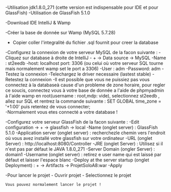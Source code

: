 -Utilisation jdk1.8.0_271 (cette version est indispensable pour IDE et pour GlassFish)
-Utilisation de GlassFish 5.1.0

-Download IDE IntelliJ & Wamp

-Créer la base de donnée sur Wamp (MySQL 5.7.28)

- Copier coller l'integralité du fichier .sql fournit pour creer la database


																				   
-Configurez la connexion de votre serveur MySQL de la facon suivante : 
	-Cliquez sur database à droite de IntelliJ 
	- + -> Data source -> MySQL
	-Name : st2eedb
	-host: localhost port: 3306 (ou celui où votre serveur SQL tourne mais normalement wamp set le port a 3306)
	-User : adm
	-Password: adm
	-Testez la connexion
	-Telechargez le driver necessaire (lastest stable)
	-Retestez la connexion
	-Il est possible que vous ne puissiez pas vous connectez à la databaseà cause d'un probleme de zone horaire, pour regler ce soucis, connectez vous 
	à votre base de donnée a l'aide de phpmyadmin à l'aide wamp en root(username : root,mdp: vide), selectionnez st2eedb , allez sur SQL et 
	rentrez la commande suivante : SET GLOBAL time_zone = '+1:00' puis retentez de vous connecter;	
	-Normalement vous etes connecté a votre database !
	
-Configurez votre serveur GlassFish de la facon suivante :
    -Edit configuration -> + -> glassfish -> local
	-Name (onglet server) : GlassFish 5.1.0
	-Application server (onglet server) : recherchezle chemin vers l'endroit où vous avez installé votre glassfish sur votre ordinateur
	-URL (onglet Server)  : http://localhost:8080/Controller
	-JRE (onglet Server) : Utilisez si il n'est pas par défaut le JAVA 1.8.0_271 
	-Server Domain (ongler Server) : domain1
	-Username (onglet server) : retirez e user name qui est laissé par défaut et laisser l'espace blanc
	-Deploy at the server startup (onglet Deployment) : + -> Artifacts -> ProjetSoloA8:war
	-Apply
	
-Pour lancer le projet
	- Ouvrir projet 
	- Selectionnez le projet 
	
	
	Vous pouvez normalement lancer le projet !

